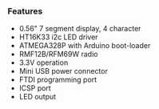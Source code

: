 ### Features

- 0.56" 7 segment display, 4 character
- HT16K33 i2c LED driver
- ATMEGA328P with Arduino boot-loader
- RMF12B/RFM69W radio
- 3.3V operation
- Mini USB power connector
- FTDI programming port
- ICSP port
- LED output
